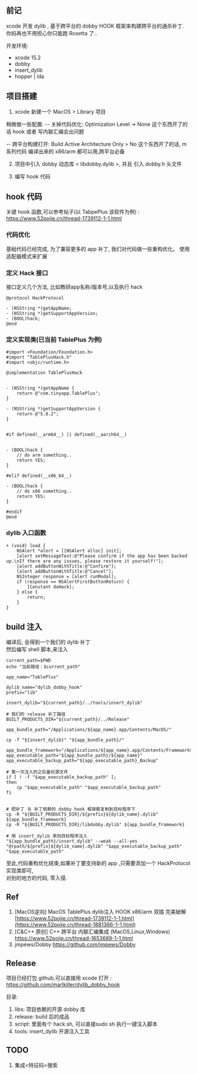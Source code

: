 ## 前记
xcode 开发 dylib , 基于跨平台的 dobby HOOK 框架来构建跨平台的通杀补丁.  
你妈再也不用担心你只能跑 Rosetta 了..  

开发环境: 
- xcode 15.2
- dobby
- insert_dylib
- hopper | ida

## 项目搭建

1. xcode 新建一个 MacOS > Library 项目

稍微做一些配置:
-- 关掉代码优化: Optimization Level -> None 
这个东西开了的话 hook 或者 写内联汇编会出问题

-- 跨平台构建打开: Build Active Architecture Only > No 
这个东西开了的话, m系列代码 编译出来的 x86/arm 都可以用,跨平台必备

2. 项目中引入 dobby 动态库 < libdobby.dylib >, 并且 引入 dobby.h 头文件

3. 编写 hook 代码


## hook 代码

关键 hook 函数,可以参考帖子(以 TabpePlus 该软件为例) :
[https://www.52pojie.cn/thread-1739112-1-1.html  
](https://www.52pojie.cn/thread-1881366-1-1.html)

### 代码优化

基础代码已经完成, 为了兼容更多的 app 补丁, 我们对代码做一些重构优化。
使用适配器模式来扩展  

### 定义 Hack 接口
接口定义几个方法, 比如教研app名称/版本号,以及执行 hack
```
@protocol HackProtocol

- (NSString *)getAppName;
- (NSString *)getSupportAppVersion;
- (BOOL)hack;
@end
```

### 定义实现类(已当前 TablePlus 为例)

```
#import <Foundation/Foundation.h>
#import "TablePlusHack.h"
#import <objc/runtime.h>

@implementation TablePlusHack


- (NSString *)getAppName {
    return @"com.tinyapp.TablePlus";
}

- (NSString *)getSupportAppVersion {    
    return @"5.8.2";
}


#if defined(__arm64__) || defined(__aarch64__)


- (BOOL)hack {
    // do arm something..
    return YES;
}
    
#elif defined(__x86_64__)

- (BOOL)hack {
    // do x86 something..
    return YES;
}

#endif
@end
```


### dylib 入口函数

```
+ (void) load {
    NSAlert *alert = [[NSAlert alloc] init];
    [alert setMessageText:@"Please confirm if the app has been backed up.\nIf there are any issues, please restore it yourself!"];
    [alert addButtonWithTitle:@"Confirm"];
    [alert addButtonWithTitle:@"Cancel"];
    NSInteger response = [alert runModal];
    if (response == NSAlertFirstButtonReturn) {
        [Constant doHack];
    } else {
        return;
    }
}
```

## build 注入

编译后, 会得到一个我们的 dylib 补丁  
然后编写 shell 脚本,来注入  

```shell
current_path=$PWD
echo "当前路径：$current_path"

app_name="TablePlus"

dylib_name="dylib_dobby_hook"
prefix="lib"

insert_dylib="${current_path}/../tools/insert_dylib"

# 我们的 release 补丁路径
BUILT_PRODUCTS_DIR="${current_path}/../Release"

app_bundle_path="/Applications/${app_name}.app/Contents/MacOS/"

cp -f "${insert_dylib}" "${app_bundle_path}/"   

app_bundle_framework="/Applications/${app_name}.app/Contents/Frameworks"
app_executable_path="${app_bundle_path}/${app_name}"
app_executable_backup_path="${app_executable_path}_Backup"

# 第一次注入的之后备份源文件
if [ ! -f "$app_executable_backup_path" ]; 
then
    cp "$app_executable_path" "$app_executable_backup_path"
fi


# 把补丁 与 补丁依赖的 dobby hook 框架都复制到目标程序下
cp -R "${BUILT_PRODUCTS_DIR}/${prefix}${dylib_name}.dylib" ${app_bundle_framework}
cp -R "${BUILT_PRODUCTS_DIR}/libdobby.dylib" ${app_bundle_framework}

# 用 insert_dylib 来向目标程序注入
"${app_bundle_path}/insert_dylib" --weak --all-yes "@rpath/${prefix}${dylib_name}.dylib" "$app_executable_backup_path" "$app_executable_path"

```


至此,代码重构优化结束,如果补丁要支持新的 app ,只需要添加一个 HackProtocol 实现类即可,  
对别的地方的代码, 零入侵.


## Ref
1. [MacOS逆向] MacOS TablePlus dylib注入 HOOK x86/arm 双插 完美破解 [https://www.52pojie.cn/thread-1739112-1-1.html](https://www.52pojie.cn/thread-1881366-1-1.html)
2. [C&C++ 原创] C++ 跨平台 内联汇编集成 (MacOS,Linux,Windows) https://www.52pojie.cn/thread-1653689-1-1.html
3. jmpews/Dobby https://github.com/jmpews/Dobby

## Release

项目已经打包 github,可以直接用 xcode 打开 :
https://github.com/marlkiller/dylib_dobby_hook  

目录:
1. libs:  项目依赖的开源 dobby 库
2. release:  build 后的成品
3. script:  里面有个 hack.sh, 可以直接sudo sh 执行一键注入脚本
4. tools: insert_dylib 开源注入工具


## TODO
1. 集成<特征码>搜索



